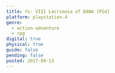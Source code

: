 ```yaml
---
title: Ys: VIII Lacrimosa of DANA [PS4]
platform: playstation-4
genre:
  - action-adventure
  - rpg
digital: true
physical: true
guide: false
pending: false
posted: 2017-09-13
---
```

